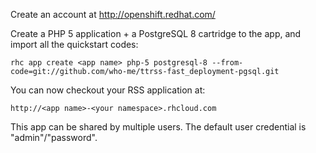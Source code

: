 Create an account at http://openshift.redhat.com/

Create a PHP 5 application + a PostgreSQL 8 cartridge to the app, and import all the quickstart codes:

	rhc app create <app name> php-5 postgresql-8 --from-code=git://github.com/who-me/ttrss-fast_deployment-pgsql.git


You can now checkout your RSS application at:

	http://<app name>-<your namespace>.rhcloud.com

This app can be shared by multiple users. The default user credential is "admin"/"password".

